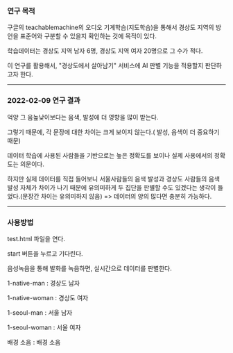 ### 연구 목적

구글의 teachablemachine의 오디오 기계학습(지도학습)을 통해서 경상도 지역의 방언을 표준어와 구분할 수 있을지 확인하는 것에 목적이 있다.

학습데이터는 경상도 지역 남자 6명, 경상도 지역 여자 20명으로 그 수가 적다.

이 연구를 활용해서, "경상도에서 살아남기" 서비스에 AI 판별 기능을 적용할지 판단하고자 한다.

---

### 2022-02-09 연구 결과

억양 그 음높낮이보다는 음색, 발성에 더 영향을 많이 받는다.

그렇기 때문에, 각 문장에 대한 차이는 크게 보이지 않는다.( 발성, 음색이 더 중요하기 때문)

데이터 학습에 사용된 사람들을 기반으로는 높은 정확도를 보이나 실제 사용에서의 정확도는 의문이다.

하지만 실제 데이터를 직접 들어보니 서울사람들의 음색 발성과 경상도 사람들의 음색 발성 자체가 차이가 나기 때문에 유의미하게 두 집단을 판별할 수도 있겠다는 생각이 들었다.(문장간 차이는 유의미하지 않음) => 데이터의 양의 많다면 충분히 가능하다.

---

### 사용방법

test.html 파일을 연다.

start 버튼을 누르고 기다린다.

음성녹음을 통해 발화를 녹음하면, 실시간으로 데이터를 판별한다.

1-native-man : 경상도 남자

1-native-woman : 경상도 여자

1-seoul-man : 서울 남자

1-seoul-woman : 서울 여자

배경 소음 : 배경 소음
